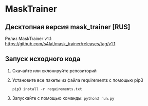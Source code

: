 # MaskTrainer

## Десктопная версия mask_trainer [RUS]

Релиз MaskTrainer v1.1: https://github.com/s4lat/mask_trainer/releases/tag/v1.1




## Запуск исходного кода
1. Скачайте или склонируйте репозиторий
2. Установите все пакеты из файла requirements с помощью pip3

    ```pip3 install -r requirements.txt```

3. Запускайте с помощью команды: ```python3 run.py```


